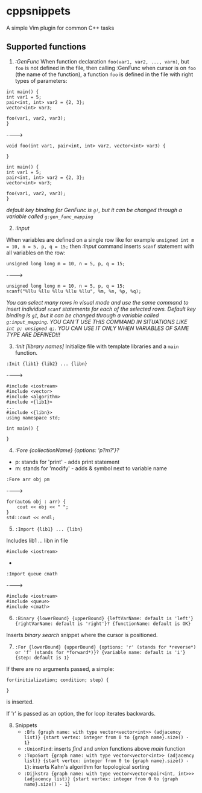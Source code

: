 # cppsnippets
A simple Vim plugin for common C++ tasks

## Supported functions
1. *:GenFunc*
When function declaration `foo(var1, var2, ..., varn)`, but `foo` is not defined in the file,  then calling :GenFunc when cursor is on `foo` (the name of the function), a function `foo` is defined in the file with right types of parameters:

```
int main() {
int var1 = 5;
pair<int, int> var2 = {2, 3};
vector<int> var3;

foo(var1, var2, var3);
}
```

---->

```
void foo(int var1, pair<int, int> var2, vector<int> var3) {

}

int main() {
int var1 = 5;
pair<int, int> var2 = {2, 3};
vector<int> var3;

foo(var1, var2, var3);
}
```

*default key binding for GenFunc is `g!`, but it can be changed through a variable called `g:gen_func_mapping`*

2. *:Input*

When variables are defined on a single row like for example `unsigned int m = 10, n = 5, p, q = 15;` then *:Input* command inserts `scanf` statement with all variables on the row:

```
unsigned long long m = 10, n = 5, p, q = 15;
```
---->
```
unsigned long long m = 10, n = 5, p, q = 15;
scanf("%llu %llu %llu %llu %llu", %m, %n, %p, %q);
```

*You can select many rows in visual mode and use the same command to insert individual `scanf` statements for each of the selected rows. Default key binding is `gI`, but it can be changed through a variable called `g:input_mapping`. YOU CAN'T USE THIS COMMAND IN SITUATIONS LIKE `int p; unsigned q;`. YOU CAN USE IT ONLY WHEN VARIABLES OF SAME TYPE ARE DEFINED!!!*   

3. *:Init [library names]*
Initialize file with template libraries and a `main` function. 

`:Init {lib1} {lib2} ... {libn}`

---->

```
#include <iostream>
#include <vector>
#include <algorithm>
#include <{lib1}>
...
#include <{libn}>
using namespace std;

int main() {

}
```   

4. *:Fore {collectionName} {options: 'p?m?'}?*

- p: stands for 'print' - adds print statement
- m: stands for 'modify' - adds & symbol next to variable name

`:Fore arr obj pm`

---->

```
for(auto& obj : arr) {
    cout << obj << " ";
}
std::cout << endl;
```

5. `:Import {lib1} ... {libn}`

Includes lib1 ... libn in file

```
#include <iostream>
```

+

`:Import queue cmath`

---->

```
#include <iostream>
#include <queue>
#include <cmath>
```

6. `:Binary {lowerBound} {upperBound} {leftVarName: default is 'left'} {rightVarName: default is 'right'}? {functionName: default is OK}`

Inserts *binary search* snippet where the cursor is positioned.

7. `:For {lowerBound} {upperBound} {options: 'r' (stands for *reverse*) or 'f' (stands for *forward*)}? {variable name: default is 'i'} {step: default is 1}`

If there are no arguments passed, a simple:

```
for(initialization; condition; step) {

}
```

is inserted.

If 'r' is passed as an option, the for loop iterates backwards.

8. Snippets
    - `:Bfs {graph name: with type vector<vector<int>> (adjacency list)} {start vertex: integer from 0 to {graph name}.size() - 1}`
    - `:UnionFind`: inserts *find* and *union* functions above *main* function
    - `:TopoSort {graph name: with type vector<vector<int>> (adjacency list)} {start vertex: integer from 0 to {graph name}.size() - 1}`: inserts Kahn's algorithm for topological sorting
    - `:Dijkstra {graph name: with type vector<vector<pair<int, int>>> (adjacency list)} {start vertex: integer from 0 to {graph name}.size() - 1}`

